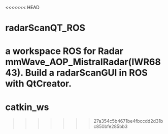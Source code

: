 <<<<<<< HEAD
# radarScanQT_ROS
a workspace ROS for Radar mmWave_AOP_MistralRadar(IWR6843). Build a radarScanGUI in ROS with QtCreator.
=======
# catkin_ws
>>>>>>> 27a354c5b4671be4fbccdd2d31bc850bfe285bb3
